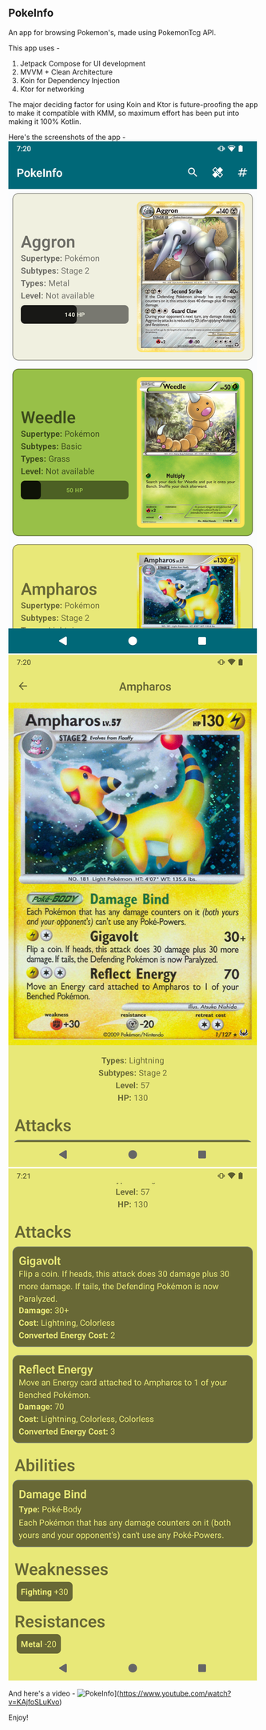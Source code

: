 ## PokeInfo
An app for browsing Pokemon's, made using PokemonTcg API.

This app uses -

1. Jetpack Compose for UI development
2. MVVM + Clean Architecture
3. Koin for Dependency Injection
4. Ktor for networking

The major deciding factor for using Koin and Ktor is future-proofing the app to make it compatible with KMM, so maximum effort has been put into making it 100% Kotlin.

Here's the screenshots of the app -
![Image](Screenshots/Screenshot_20230711-192015_Pokemon.png)
![Image](Screenshots/Screenshot_20230711-192057_Pokemon.png)
![Image](Screenshots/Screenshot_20230711-192101_Pokemon.png)

And here's  a video -
![PokeInfo](https://img.youtube.com/vi/KAjfoSLuKvo/0.jpg)](https://www.youtube.com/watch?v=KAjfoSLuKvo)

Enjoy!
